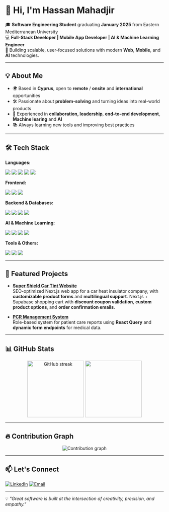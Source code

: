 # 👋 Hi, I'm Hassan Mahadjir

🎓 **Software Engineering Student** graduating **January 2025** from Eastern Mediterranean University  
💻 **Full-Stack Developer | Mobile App Developer | AI & Machine Learning Engineer**  
🚀 Building scalable, user-focused solutions with modern **Web**, **Mobile**, and **AI** technologies.

---

## 💡 About Me
- 🌍 Based in **Cyprus**, open to **remote** / **onsite** and **international** opportunities  
- 🛠 Passionate about **problem-solving** and turning ideas into real-world products  
- 🤝 Experienced in **collaboration, leadership**, **end-to-end development**, **Machine learing** and **AI**
- 📚 Always learning new tools and improving best practices  

---

## 🛠 Tech Stack

**Languages:**  
<p>
  <img src="https://img.shields.io/badge/-JavaScript-F7DF1E?logo=javascript&logoColor=000" />
  <img src="https://img.shields.io/badge/-TypeScript-3178C6?logo=typescript&logoColor=fff" />
  <img src="https://img.shields.io/badge/-Python-3776AB?logo=python&logoColor=fff" />
  <img src="https://img.shields.io/badge/-C++-00599C?logo=cplusplus&logoColor=fff" />
  <img src="https://img.shields.io/badge/-SQL-336791?logo=postgresql&logoColor=fff" />
</p>

**Frontend:**  
<p>
  <img src="https://img.shields.io/badge/-Next.js-000?logo=next.js&logoColor=fff" />
  <img src="https://img.shields.io/badge/-React-61DAFB?logo=react&logoColor=000" />
  <img src="https://img.shields.io/badge/-TailwindCSS-38B2AC?logo=tailwindcss&logoColor=fff" />
</p>

**Backend & Databases:**  
<p>
  <img src="https://img.shields.io/badge/-Node.js-339933?logo=node.js&logoColor=fff" />
  <img src="https://img.shields.io/badge/-Express-000?logo=express&logoColor=fff" />
  <img src="https://img.shields.io/badge/-Supabase-3ECF8E?logo=supabase&logoColor=fff" />
  <img src="https://img.shields.io/badge/-PostgreSQL-336791?logo=postgresql&logoColor=fff" />
</p>

**AI & Machine Learning:**  
<p>
  <img src="https://img.shields.io/badge/-NumPy-013243?logo=numpy&logoColor=fff" />
  <img src="https://img.shields.io/badge/-Pandas-150458?logo=pandas&logoColor=fff" />
  <img src="https://img.shields.io/badge/-PyTorch-EE4C2C?logo=pytorch&logoColor=fff" />
  <img src="https://img.shields.io/badge/-Matplotlib-11557c?logo=python&logoColor=fff" />
</p>

**Tools & Others:**  
<p>
  <img src="https://img.shields.io/badge/-Git-F05032?logo=git&logoColor=fff" />
  <img src="https://img.shields.io/badge/-Vercel-000?logo=vercel&logoColor=fff" />
  <img src="https://img.shields.io/badge/-Figma-F24E1E?logo=figma&logoColor=fff" />
</p>

---

## 📌 Featured Projects

- **[Super Shield Car Tint Website](https://github.com/Hassan-Mahadjir/super-shield)**  
  SEO-optimized Next.js web app for a car heat insulator company, with **customizable product forms** and **multilingual support**.
  Next.js + Supabase shopping cart with **discount coupon validation**, **custom product options**, and **order confirmation emails**.

- **[PCR Management System](https://github.com/Hassan-Mahadjir/rescue-track-frontend)**  
  Role-based system for patient care reports using **React Query** and **dynamic form endpoints** for medical data.

---

## 📊 GitHub Stats

<p align="center">
  <!-- <img src="https://github-readme-stats.vercel.app/api?username=hassan-mahadjir&show_icons=true&theme=tokyonight&exclude_repo=repo1,repo2&hide=cpp" alt="GitHub stats" height="180" /> -->
<img src="https://github-readme-streak-stats.herokuapp.com/?user=hassan-mahadjir&theme=tokyonight" alt="GitHub streak" height="180" />
<img src="https://github-readme-stats.vercel.app/api/top-langs/?username=hassan-mahadjir&layout=compact&theme=tokyonight" height="180" />

</p>

---

## 🔥 Contribution Graph
<p align="center">
  <img src="https://github-readme-activity-graph.vercel.app/graph?username=hassan-mahadjir&theme=tokyo-night" alt="Contribution graph" />
</p>

---

## 📫 Let's Connect

[![LinkedIn](https://img.shields.io/badge/-LinkedIn-0A66C2?logo=linkedin&logoColor=fff)](https://linkedin.com/in/hassan-mahadjir)  [![Email](https://img.shields.io/badge/-Email-D14836?logo=gmail&logoColor=fff)](mailto:hm.mahadjir@email.com)  

---

💡 *"Great software is built at the intersection of creativity, precision, and empathy."*
